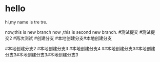 # hello
hi,my name is tre tre.

now,this is new branch
now ,this is second new branch.
#测试提交
#测试提交2
#再次测试
#创建分支
#本地创建分支#本地创建分支
 
#本地创建分支2
#本地创建分支3
#本地创建分支4
##本地创建分支3#本地创建分支3#本地创建分支3#本地创建分支3

